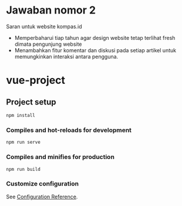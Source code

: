 # Jawaban nomor 2
Saran untuk website kompas.id
- Memperbaharui tiap tahun agar design website tetap terlihat fresh dimata pengunjung website
- Menambahkan fitur komentar dan diskusi pada setiap artikel untuk memungkinkan interaksi antara pengguna. 

# vue-project

## Project setup
```
npm install
```

### Compiles and hot-reloads for development
```
npm run serve
```

### Compiles and minifies for production
```
npm run build
```

### Customize configuration
See [Configuration Reference](https://cli.vuejs.org/config/).
